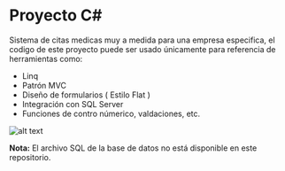 # Proyecto C#

Sistema de citas medicas muy a medida para una empresa especifica, el codigo de este proyecto puede ser usado únicamente para referencia de herramientas como:

- Linq
- Patrón MVC 
- Diseño de formularios ( Estilo Flat )
- Integración con SQL Server
- Funciones de contro númerico, valdaciones, etc.

![alt text](https://upload.wikimedia.org/wikipedia/commons/thumb/4/4f/Csharp_Logo.png/245px-Csharp_Logo.png "C# Logo")

**Nota:**  El archivo SQL de la base de datos no está disponible en este repositorio.

